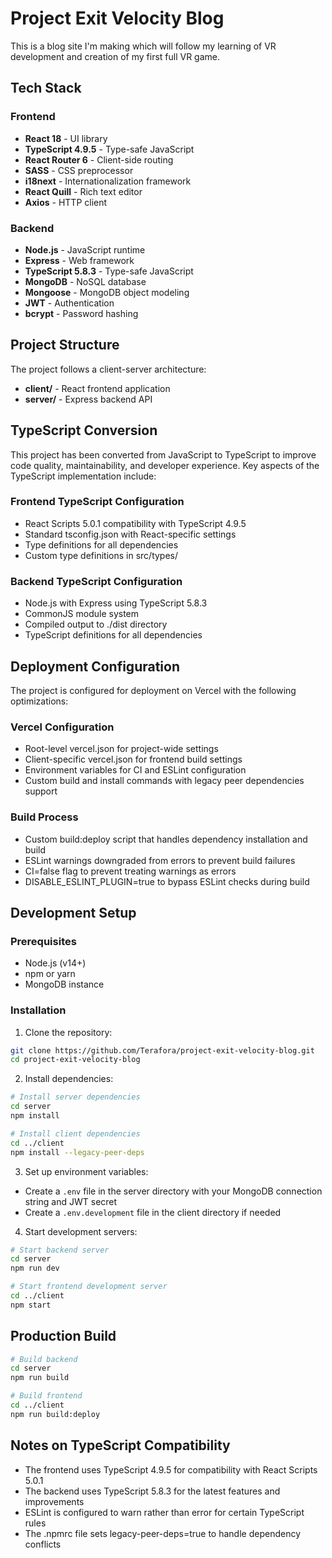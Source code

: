 # Project Exit Velocity Blog

This is a blog site I'm making which will follow my learning of VR development and creation of my first full VR game.

## Tech Stack

### Frontend
- **React 18** - UI library
- **TypeScript 4.9.5** - Type-safe JavaScript
- **React Router 6** - Client-side routing
- **SASS** - CSS preprocessor
- **i18next** - Internationalization framework
- **React Quill** - Rich text editor
- **Axios** - HTTP client

### Backend
- **Node.js** - JavaScript runtime
- **Express** - Web framework
- **TypeScript 5.8.3** - Type-safe JavaScript
- **MongoDB** - NoSQL database
- **Mongoose** - MongoDB object modeling
- **JWT** - Authentication
- **bcrypt** - Password hashing

## Project Structure

The project follows a client-server architecture:

- **client/** - React frontend application
- **server/** - Express backend API

## TypeScript Conversion

This project has been converted from JavaScript to TypeScript to improve code quality, maintainability, and developer experience. Key aspects of the TypeScript implementation include:

### Frontend TypeScript Configuration
- React Scripts 5.0.1 compatibility with TypeScript 4.9.5
- Standard tsconfig.json with React-specific settings
- Type definitions for all dependencies
- Custom type definitions in src/types/

### Backend TypeScript Configuration
- Node.js with Express using TypeScript 5.8.3
- CommonJS module system
- Compiled output to ./dist directory
- TypeScript definitions for all dependencies

## Deployment Configuration

The project is configured for deployment on Vercel with the following optimizations:

### Vercel Configuration
- Root-level vercel.json for project-wide settings
- Client-specific vercel.json for frontend build settings
- Environment variables for CI and ESLint configuration
- Custom build and install commands with legacy peer dependencies support

### Build Process
- Custom build:deploy script that handles dependency installation and build
- ESLint warnings downgraded from errors to prevent build failures
- CI=false flag to prevent treating warnings as errors
- DISABLE_ESLINT_PLUGIN=true to bypass ESLint checks during build

## Development Setup

### Prerequisites
- Node.js (v14+)
- npm or yarn
- MongoDB instance

### Installation

1. Clone the repository:
```bash
git clone https://github.com/Terafora/project-exit-velocity-blog.git
cd project-exit-velocity-blog
```

2. Install dependencies:
```bash
# Install server dependencies
cd server
npm install

# Install client dependencies
cd ../client
npm install --legacy-peer-deps
```

3. Set up environment variables:
- Create a `.env` file in the server directory with your MongoDB connection string and JWT secret
- Create a `.env.development` file in the client directory if needed

4. Start development servers:
```bash
# Start backend server
cd server
npm run dev

# Start frontend development server
cd ../client
npm start
```

## Production Build

```bash
# Build backend
cd server
npm run build

# Build frontend
cd ../client
npm run build:deploy
```

## Notes on TypeScript Compatibility

- The frontend uses TypeScript 4.9.5 for compatibility with React Scripts 5.0.1
- The backend uses TypeScript 5.8.3 for the latest features and improvements
- ESLint is configured to warn rather than error for certain TypeScript rules
- The .npmrc file sets legacy-peer-deps=true to handle dependency conflicts
